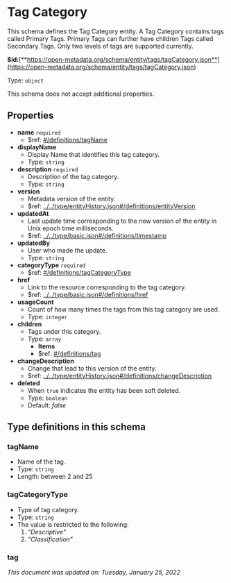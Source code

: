 # Tag Category

This schema defines the Tag Category entity. A Tag Category contains tags called Primary Tags. Primary Tags can further have children Tags called Secondary Tags. Only two levels of tags are supported currently.

**$id:**[**https://open-metadata.org/schema/entity/tags/tagCategory.json**](https://open-metadata.org/schema/entity/tags/tagCategory.json)

Type: `object`

This schema does not accept additional properties.

## Properties

* **name** `required`
  * $ref: [#/definitions/tagName](tagcategory.md#tagname)
* **displayName**
  * Display Name that identifies this tag category.
  * Type: `string`
* **description** `required`
  * Description of the tag category.
  * Type: `string`
* **version**
  * Metadata version of the entity.
  * $ref: [../../type/entityHistory.json#/definitions/entityVersion](../types/entityhistory.md#entityversion)
* **updatedAt**
  * Last update time corresponding to the new version of the entity in Unix epoch time milliseconds.
  * $ref: [../../type/basic.json#/definitions/timestamp](../types/basic.md#timestamp)
* **updatedBy**
  * User who made the update.
  * Type: `string`
* **categoryType** `required`
  * $ref: [#/definitions/tagCategoryType](tagcategory.md#tagcategorytype)
* **href**
  * Link to the resource corresponding to the tag category.
  * $ref: [../../type/basic.json#/definitions/href](../types/basic.md#href)
* **usageCount**
  * Count of how many times the tags from this tag category are used.
  * Type: `integer`
* **children**
  * Tags under this category.
  * Type: `array`
    * **Items**
    * $ref: [#/definitions/tag](tagcategory.md#tag)
* **changeDescription**
  * Change that lead to this version of the entity.
  * $ref: [../../type/entityHistory.json#/definitions/changeDescription](../types/entityhistory.md#changedescription)
* **deleted**
  * When `true` indicates the entity has been soft deleted.
  * Type: `boolean`
  * Default: _false_

## Type definitions in this schema

### tagName

* Name of the tag.
* Type: `string`
* Length: between 2 and 25

### tagCategoryType

* Type of tag category.
* Type: `string`
* The value is restricted to the following:
  1. _"Descriptive"_
  2. _"Classification"_

### tag

_This document was updated on: Tuesday, January 25, 2022_
